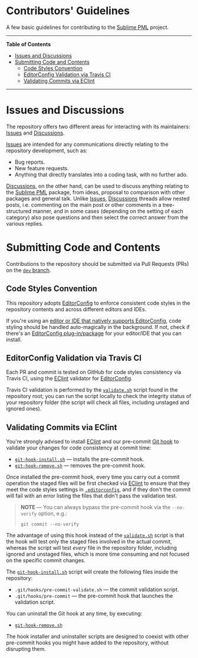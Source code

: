 # Contributors' Guidelines

A few basic guidelines for contributing to the [Sublime PML] project.


-----

**Table of Contents**

<!-- MarkdownTOC autolink="true" bracket="round" autoanchor="false" lowercase="only_ascii" uri_encoding="true" levels="1,2,3" -->

- [Issues and Discussions](#issues-and-discussions)
- [Submitting Code and Contents](#submitting-code-and-contents)
    - [Code Styles Convention](#code-styles-convention)
    - [EditorConfig Validation via Travis CI](#editorconfig-validation-via-travis-ci)
    - [Validating Commits via EClint](#validating-commits-via-eclint)

<!-- /MarkdownTOC -->

-----

# Issues and Discussions

The repository offers two different areas for interacting with its maintainers: [Issues] and [Discussions].

[Issues] are intended for any communications directly relating to the repository development, such as:

- Bug reports.
- New feature requests.
- Anything that directly translates into a coding task, with no further ado.

[Discussions], on the other hand, can be used to discuss anything relating to the [Sublime PML] package, from ideas, proposal to comparison with other packages and general talk.
Unlike [Issues], [Discussions] threads allow nested posts, i.e. commenting on the main post or other comments in a tree-structured manner, and in some cases (depending on the setting of each category) also pose questions and then select the correct answer from the various replies.


# Submitting Code and Contents

Contributions to the repository should be submitted via Pull Requests (PRs) on the [`dev` branch][dev].

## Code Styles Convention

This repository adopts [EditorConfig] to enforce consistent code styles in the repository contents and across different editors and IDEs.

If you're using an [editor or IDE that natively supports EditorConfig], code styling should be handled auto-magically in the background.
If not, check if there's an [EditorConfig plug-in/package] for your editor/IDE that you can install.

## EditorConfig Validation via Travis CI

Each PR and commit is tested on GitHub for code styles consistency via Travis CI, using the [EClint] validator for [EditorConfig].

Travis CI validation is performed by the [`validate.sh`][validate.sh] script found in the repository root; you can run the script locally to check the integrity status of your repository folder (the script will check all files, including unstaged and ignored ones).

## Validating Commits via EClint

You're strongly advised to install [EClint] and our pre-commit [Git hook] to validate your changes for code consistency at commit time:

- [`git-hook-install.sh`][git-hook-install.sh] — installs the pre-commit hook.
- [`git-hook-remove.sh`][git-hook-remove.sh] — removes the pre-commit hook.

Once installed the pre-commit hook, every time you carry out a commit operation the staged files will be first checked via [EClint] to ensure that they meet the code styles settings in [`.editorconfig`][.editorconfig], and if they don't the commit will fail with an error listing the files that didn't pass the validation test.

> **NOTE** — You can always bypass the pre-commit hook via the `--no-verify` option, e.g.:
>
> ```
> git commit --no-verify
> ```

The advantage of using this hook instead of the [`validate.sh`][validate.sh] script is that the hook will test only the staged files involved in the actual commit, whereas the script will test _every_ file in the repository folder, including ignored and unstaged files, which is more time consuming and not focused on the specific commit changes.

The [`git-hook-install.sh`][git-hook-install.sh] script will create the following files inside the repository:

- `.git/hooks/pre-commit-validate.sh` — the commit validation script.
- `.git/hooks/pre-commit` — the pre-commit hook that launches the validation script.

You can uninstall the Git hook at any time, by executing:

- [`git-hook-remove.sh`][git-hook-remove.sh]

The hook installer and uninstaller scripts are designed to coexist with other pre-commit hooks you might have added to the repository, without disrupting them.

<!-----------------------------------------------------------------------------
                               REFERENCE LINKS
------------------------------------------------------------------------------>

[Sublime PML]: https://github.com/tajmone/Sublime-PML "Visit the Sublime PML repository"

[Git hook]: https://git-scm.com/book/en/v2/Customizing-Git-Git-Hooks "Learn more about Git hooks"

<!-- tools and services -->

[EClint]: https://www.npmjs.com/package/eclint "EClint page at NPM"
[EditorConfig]: https://editorconfig.org "Learn more about EditorConfig on its official website"
[Node.js]: https://nodejs.org "Visit Node.js website"

[editor or IDE that natively supports EditorConfig]: https://editorconfig.org/#pre-installed "Check if your editor/IDE supports EditorConfig"
[EditorConfig plug-in/package]: https://editorconfig.org/#download "List of EditorConfig plug-ins for various editors and IDEs"

<!-- project files -->

[.editorconfig]: ./.editorconfig "View EditorConfig settings"
[git-hook-install.sh]: ./git-hook-install.sh "View Git hook installer script"
[git-hook-remove.sh]: ./git-hook-remove.sh "View Git hook uninstaller script"
[validate.sh]: ./validate.sh "View source script for code style validation"

<!-- repo links -->

[Issues]: https://github.com/tajmone/Sublime-PML/issues "View the current repository Issues or submit a new Issue"
[Discussions]: https://github.com/tajmone/Sublime-PML/discussions "Visit the Discussions area of Sublime PML"
[dev]: https://github.com/tajmone/Sublime-PML/tree/dev "View the 'dev' branch"

<!-- EOF -->
